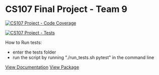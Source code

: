 # CS107 Final Project - Team 9
[![CS107 Project - Code Coverage](https://code.harvard.edu/CS107/team09_2023/actions/workflows/coverage.yml/badge.svg?branch=dev)](https://code.harvard.edu/CS107/team09_2023/actions/workflows/coverage.yml)

[![CS107 Project - Tests](https://code.harvard.edu/CS107/team09_2023/actions/workflows/tests.yml/badge.svg?branch=dev)](https://code.harvard.edu/CS107/team09_2023/actions/workflows/tests.yml)

How to Run tests:
- enter the tests folder
- run the script by running "./run_tests.sh pytest" in the command line

[View Documentation](docs/_build/html/index.html)
[View Package](https://test.pypi.org/project/team09CS107Harvard2023/)
